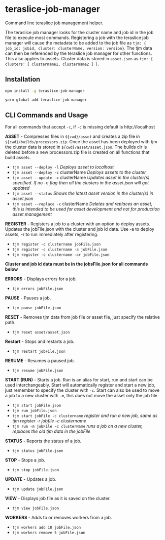 # teraslice-job-manager
Command line teraslice job management helper.

The teraslice job manager looks for the cluster name and job id in the job file to execute most commands. Registering a job with the teraslice job manager will cause the metadata to be added to the job file as `tjm: { job_id: jobid, cluster: clusterName, version: version}`.  The tjm data can then be referenced by the teraslice job manager for other functions.  This also applies to assets.  Cluster data is stored in `asset.json` as `tjm: { clusters: [ clustername1, clustername2 ] }`.  


## Installation

```sh
npm install -g teraslice-job-manager
```

```sh
yarn global add teraslice-job-manager
```


## CLI Commands and Usage
For all commands that accept `-c`, if `-c` is missing default is http://localhost

**ASSET** - Compresses files in `${cwd}/asset` and creates a zip file in `${cwd}/builds/processors.zip`.  Once the asset has been deployed with tjm the cluster data is stored in `${cwd}/asset/asset.json`.  The builds dir is deleted before a new processors.zip file is created on all functions that build assets.
- `tjm asset --deploy -l` *Deploys asset to localhost*
- `tjm asset --deploy -c` clusterName *Deploys assets to the cluster*
- `tjm asset --update -c` clusterName *Updates asset in the cluster(s) specified.  If no -c flag then all the clusters in the asset.json will get updated*
- `tjm asset --status` *Shows the latest asset version in the cluster(s) in asset.json*
- `tjm asset --replace -c` clusterName *Deletes and replaces an asset, this is intended to be used for asset development and not for production asset management* 

**REGISTER** - Registers a job to a cluster with an option to deploy assets.  Updates the jobFile.json with the cluster and job id data.  Use -a to deploy assets, -r to run immediately after registering.
- `tjm register -c clustername jobFile.json`
- `tjm register -c clustername -a jobFile.json`
- `tjm register -c clustername -ar jobFile.json`

**Cluster and job id data must be in the jobsFile.json for all commands below**

**ERRORS** - Displays errors for a job.  
- `tjm errors jobFile.json`

**PAUSE** - Pauses a job.
- `tjm pause jobFile.json`

**RESET** - Removes tjm data from job file or asset file, just specify the relative path.
- `tjm reset asset/asset.json`

**Restart** - Stops and restarts a job.
- `tjm restart jobFile.json`

**RESUME** - Resumes a paused job.
- `tjm resume jobFile.json`

**START (RUN)** - Starts a job. Run is an alias for start, run and start can be used interchangeably.  Start will automatically register and start a new job, just remember to specify the cluster with `-c`.  Start can also be used to move a job to a new cluster with `-m`, this does not move the asset only the job file.
- `tjm start jobFile.json`
- `tjm run jobFile.json`
- `tjm start jobFile -c clustername` *register and run a new job, same as tjm register -r jobfile -c clustername*
-  `tjm run -m jobFile -c clusterName` *runs a job on a new cluster, replaces the old tjm data in the jobFile*


**STATUS** - Reports the status of a job.
- `tjm status jobFile.json`

**STOP** - Stops a job.
- `tjm stop jobFile.json`

**UPDATE** - Updates a job.
- `tjm update jobFile.json`

**VIEW** - Displays job file as it is saved on the cluster.
- `tjm view jobFile.json`

**WORKERS** - Adds to or removes workers from a job.
- `tjm workers add 10 jobFile.json`
- `tjm workers remove 5 jobFile.json`
